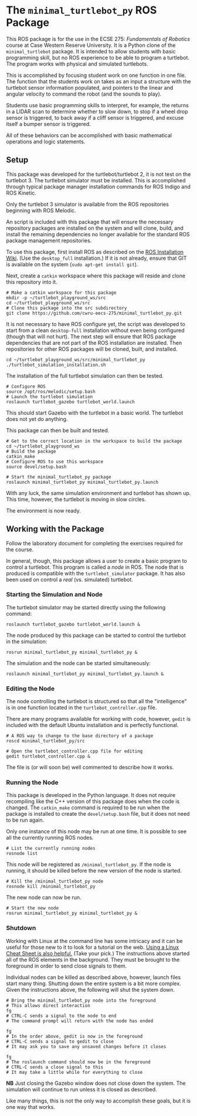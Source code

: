 # The `minimal_turtlebot_py` ROS Package

This ROS package is for the use in the ECSE 275: *Fundamentals of Robotics* course at Case Western Reserve University.  It is a Python clone of the `minimal_turtlebot` package.  It is intended to allow students with basic programming skill, but no ROS experience to be able to program a turtlebot.  The program works with physical and simulated turtlebots.

This is accomplished by focusing student work on one function in one file.  The function that the students work on takes as an input a structure with the turtlebot sensor information populated, and pointers to the linear and angular velocity to command the robot (and the sounds to play). 

Students use basic programming skills to interpret, for example, the returns in a LIDAR scan to determine whether to slow down, to stop if a wheel drop sensor is triggered, to back away if a cliff sensor is triggered, and excuse itself a bumper sensor is triggered.

All of these behaviors can be accomplished with basic mathematical operations and logic statements.

## Setup

This package was developed for the turtlebot/turtlebot 2, it is not test on the turtlebot 3.  The turtlebot simulator must be installed.  This is accomplished through typical package manager installation commands for ROS Indigo and ROS Kinetic.  

Only the turtlebot 3 simulator is available from the ROS repositories beginning with ROS Melodic.

An script is included with this package that will ensure the necessary repository packages are installed on the system and will clone, build, and install the remaining dependencies no longer available for the standard ROS package management repositories.

To use this package, first install ROS as described on the [ROS Installation Wiki](http://wiki.ros.org/ROS/Installation).  (Use the `desktop_full` installation.)  If it is not already, ensure that GIT is available on the system (`sudo apt-get install git`).

Next, create a `catkin` workspace where this package will reside and clone this repository into it.

```
# Make a catkin workspace for this package
mkdir -p ~/turtlebot_playground_ws/src
cd ~/turtlebot_playground_ws/src
# Clone this package into the src subdirectory
git clone https://github.com/cwru-eecs-275/minimal_turtlebot_py.git
```

It is not necessary to have ROS configure yet, the script was developed to start from a clean `desktop-full` installation without even being configured (though that will not hurt).  The next step will ensure that ROS package dependencies that are not part of the ROS installation are installed.  Then repositories for other ROS packages will be cloned, built, and installed.

```
cd ~/turtlebot_playground_ws/src/minimal_turtlebot_py
./turtlebot_simulation_installation.sh
```

The installation of the full turtlebot simulation can then be tested.

```
# Configure ROS
source /opt/ros/melodic/setup.bash
# Launch the turtlebot simulation
roslaunch turtlebot_gazebo turtlebot_world.launch
```

This should start Gazebo with the turtlebot in a basic world.  The turtlebot does not yet do anything.

This package can then be built and tested.

```
# Get to the correct location in the workspace to build the package
cd ~/turtlebot_playground_ws
# Build the package
catkin_make
# Configure ROS to use this workspace
source devel/setup.bash

# Start the minimal_turtlebot_py package
roslaunch minimal_turtlebot_py minimal_turtlebot_py.launch
```

With any luck, the same simulation environment and turtlebot has shown up.  This time, however, the turtlebot is moving in slow circles.

The environment is now ready.

## Working with the Package

Follow the laboratory document for completing the exercises required for the course.

In general, though, this package allows a user to create a basic program to control a turtlebot.  This program is called a *node* in ROS.  The node that is produced is compatible with the `turtlebot_simulator` package.  It has also been used on control a *real* (vs. simulated) turtlebot.

### Starting the Simulation and Node

The turtlebot simulator may be started directly using the following command:

```
roslaunch turtlebot_gazebo turtlebot_world.launch &
```

The node produced by this package can be started to control the turtlebot in the simulation:

```
rosrun minimal_turtlebot_py minimal_turtlebot_py &
```

The simulation and the node can be started simultaneously:

```
roslaunch minimal_turtlebot_py minimal_turtlebot_py.launch &
```

### Editing the Node

The node controlling the turtlebot is structured so that all the "intelligence" is in one function located in the `turtlebot_controller.cpp` file.  

There are many programs available for working with code, however, `gedit` is included with the default Ubuntu installation and is perfectly functional.

```
# A ROS way to change to the base directory of a package
roscd minimal_turtlebot_py/src

# Open the turtlebot_controller.cpp file for editing
gedit turtlebot_controller.cpp &
```

The file is (or will soon be) well commented to describe how it works.

### Running the Node

This package is developed in the Python language.  It does not require recompiling like the C++ version of this package does when the code is changed.  The `catkin_make` command is required to be run when the package is installed to create the `devel/setup.bash` file, but it does not need to be run again.  

Only one instance of this node may be run at one time.  It is possible to see all the currently running ROS nodes.

```
# List the currently running nodes
rosnode list
```

This node will be registered as `/minimal_turtlebot_py`.  If the node is running, it should be killed before the new version of the node is started.

```
# Kill the /minimal_turtlebot_py node
rosnode kill /minimal_turtlebot_py
```

The new node can now be run.

```
# Start the new node
rosrun minimal_turtlebot_py minimal_turtlebot_py &
```

### Shutdown

Working with Linux at the command line has some intricacy and it can be useful for those new to it to look for a tutorial on the web.  [Using a Linux Cheat Sheet is also helpful.](https://www.google.com/search?channel=fs&client=ubuntu&q=linux+cheat+sheet+pdf)  (Take your pick.)  The instructions above started all of the ROS elements in the background.  They must be brought to the foreground in order to send close signals to them.

Individual nodes can be killed as described above, however, launch files start many thing.  Shutting down the entire system is a bit more complex.  Given the instructions above, the following will shut the system down.

```
# Bring the minimal_turtlebot_py node into the foreground
# This allows direct interaction
fg
# CTRL-C sends a signal to the node to end
# The command prompt will return with the node has ended

fg
# In the order above, gedit is now in the foreground
# CTRL-C sends a signal to gedit to close
# It may ask you to save any unsaved changes before it closes

fg
# The roslaunch command should now be in the foreground
# CTRL-C sends a close signal to this
# It may take a little while for everything to close
```

**NB**  Just closing the Gazebo window does not close down the system.  The simulation will continue to run unless it is closed as described.

Like many things, this is not the only way to accomplish these goals, but it is one way that works.  